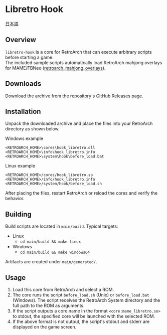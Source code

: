 # Libretro Hook

[日本語](README.ja.md)

## Overview

`libretro-hook` is a core for RetroArch that can execute arbitrary scripts before starting a game.<br>
The included sample scripts automatically load RetroArch mahjong overlays for MAME/FBNeo ([retroarch_mahjong_overlays](https://github.com/osobaudonmen/retroarch_mahjong_overlays)).

## Downloads

Download the archive from the repository's GitHub Releases page.

## Installation

Unpack the downloaded archive and place the files into your RetroArch directory as shown below.

Windows example

```
<RETROARCH_HOME>\cores\hook_libretro.dll
<RETROARCH_HOME>\info\hook_libretro.info
<RETROARCH_HOME>\system\hook\before_load.bat
```

Linux example

```
<RETROARCH_HOME>/cores/hook_libretro.so
<RETROARCH_HOME>/info/hook_libretro.info
<RETROARCH_HOME>/system/hook/before_load.sh
```

After placing the files, restart RetroArch or reload the cores and verify the behavior.

## Building

Build scripts are located in `main/build`. Typical targets:

- Linux
  - `cd main/build && make linux`
- Windows
  - `cd main/build && make windows64`

Artifacts are created under `main/generated/`.

## Usage

1. Load this core from RetroArch and select a ROM.
2. The core runs the script `before_load.sh` (Unix) or `before_load.bat` (Windows). The script receives the RetroArch System directory and the full path to the ROM as arguments.
3. If the script outputs a core name in the format `<core:mame_libretro.so>` to stdout, the specified core will be launched with the selected ROM.
4. If the above format is not output, the script's stdout and stderr are displayed on the game screen.


